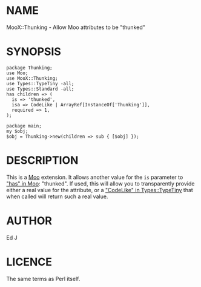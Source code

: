 # NAME

MooX::Thunking - Allow Moo attributes to be "thunked"

# SYNOPSIS

    package Thunking;
    use Moo;
    use MooX::Thunking;
    use Types::TypeTiny -all;
    use Types::Standard -all;
    has children => (
      is => 'thunked',
      isa => CodeLike | ArrayRef[InstanceOf['Thunking']],
      required => 1,
    );

    package main;
    my $obj;
    $obj = Thunking->new(children => sub { [$obj] });

# DESCRIPTION

This is a [Moo](https://metacpan.org/pod/Moo) extension. It allows another value for the `is`
parameter to ["has" in Moo](https://metacpan.org/pod/Moo#has): "thunked". If used, this will allow you to 
transparently provide either a real value for the attribute, or a
["CodeLike" in Types::TypeTiny](https://metacpan.org/pod/Types::TypeTiny#CodeLike) that when called will return such a real
value.

# AUTHOR

Ed J

# LICENCE

The same terms as Perl itself.
